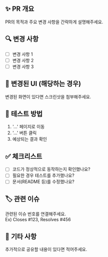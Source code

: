 ## ✨ PR 개요
PR의 목적과 주요 변경 사항을 간략하게 설명해주세요.

## 🔍 변경 사항
- [ ] 변경 사항 1
- [ ] 변경 사항 2
- [ ] 변경 사항 3

## 📸 변경된 UI (해당하는 경우)
변경된 화면이 있다면 스크린샷을 첨부해주세요.

## 🔬 테스트 방법
1. '...' 페이지로 이동
2. '...' 버튼 클릭
3. 예상되는 결과 확인

## ✅ 체크리스트
- [ ] 코드가 정상적으로 동작하는지 확인했나요?
- [ ] 필요한 경우 테스트를 추가했나요?
- [ ] 문서(README 등)를 수정했나요?

## 🏷 관련 이슈
관련된 이슈 번호를 연결해주세요.  
Ex) Closes #123, Resolves #456

## 📌 기타 사항
추가적으로 공유할 내용이 있다면 적어주세요.

